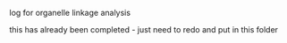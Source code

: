 log for organelle linkage analysis

this has already been completed - just need to redo and put in this folder
